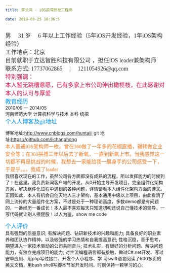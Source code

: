 ```yaml
---
title: 李长鸿 - iOS资深研发工程师

date: 2019-08-25 16:36:5
---
```


<font color=#333333 size=4 face="黑体">
男 &emsp;31 岁 &emsp;6 年以上工作经验（5年iOS开发经验，1年iOS架构经验） 
 <br>  
工作地点：北京<br>
目前就职于立达智胜科技有限公司 ，担任iOS leader兼架构师 <br>
联系方式: 17737062865 &emsp;|&emsp; 1211054926@qq.com <br> 
</font>
<font color=#d71345 size=4 face="黑体">
特别强调：<br>
本人暂无跳槽意愿，已有多家上市公司伸出橄榄枝，在此感谢对本人的认可与厚爱
</font><br> 
<font color=#0099ff size=4 face="黑体">
教育经历<br> 
</font>
2010/09 — 2014/05<br> 
河南师范大学 计算机科学与技术 本科 统招<br> 
<font color=#0099ff size=4 face="黑体">
个⼈人博客及git地址<br> 
</font>

博客地址:http://www.cnblogs.com/huntaiji 
git 地址:https://github.com/lichanghong  
<font color=#f47920 size=3 face="黑体">
本人普通iOS架构师一枚，曾在360做了一年多的花椒直播，辗转做企业安全等；在360拼搏三年以后去了新氧，一直到新氧上市。当我感觉这一切都不再是挑战的时候，我想去一家能给我一展身手的公司感受一下，于是乎。。。我成了leader</font><br> 
我很喜欢现在的工作，虽然公司各方面都没有成熟的流程，所以发挥能力的时候到了！在这里，我负责新闻客户端的开发，从0开始主导开发项目，完全组件化架构方案，解决组件化过程中遇到的各种问题，详情请看本人组件化架构方面的博文。正因如此，本人有机会自创天地人三才架构，基本通用中级以上项目，由此看清了网上流传的大量组件化方案，不过是处于一种理论高度，多数demo都是有问题的，一番经历一番成长！本人最不喜欢每天只知道叨叨还说自己懂技术的领导，一写代码就让别人擦屁股！以人为鉴，show me code
<!-- <font color=#0099ff size=4 face="黑体">
专业技能
<br></font>
1、对项目架构有自我见解，能有效解决项目代码耦合、代码难复用等问题<br>
2、熟练使用多线程编程，掌握 NSThread、NSOperation、GCD ,熟悉线程的生命周期，线程同步等<br>
3、对 Runtime 有着深入的理解，熟练掌握动态关联、消息转发、Method/isa Swizzling 等<br>
4、熟练掌握 Runloop ，了解基本工作原理及实际应用<br>
5、熟练掌握内存管理机制，知其然知其所以然<br>
6、熟练掌握网络编程。熟练使⽤用 NSURLSession、AFNetWorking 等<br>
7、能够封装优良可复用的控件，优秀的代码阅读能力。对编程规范有较高的要求，有一定的架构能力<br>
8、熟练使用 UIKit，能够搭建复杂的的界面及适配。熟练使用 xib、storyboard 搭建 UI和纯代码搭建UI<br>
9、熟练掌握数据本地化技术(归档、sqlite、CoreData、FMDB等)<br>
10、熟练使用多种设计模式，如观察者、单例、代理、MVC、MVP、VIPER、状态机、路由等<br>
11、熟练使用多种辅助开发工具，如:CocoaPods制作私有库、Charles、Jenkins、命令行工具实现自动化 等<br>
12、熟练掌握大量第三方库的使用，按照功能分为:布局、网络、数据、工具、功能等 13、具备良好的学习能力、沟通能力、分析及解决问题的能力，以及优秀的团队协作精神。具备分享精神<br>
14、除iOS之外的扩展领域:安卓个人app上线各大市场、小程序开发并发布、后台api开发等，对前端后台客 户端等都有一定的经验<br> -->
 <!--  <font color=#0099ff size=4 face="黑体">
 项目经验
 <br></font>
 <font color=#f47920 size=3 face="黑体">
立达智胜科技有限公司 ，职位—IOS Leader兼架构师， 2019年6月 —— 目前 
<br></font> -->
<!-- 1、负责新闻客户端的开发，从0开始主导开发项目，完全组件化架构方案，解决组件化过程中遇到的各种问题，详情请看本人组件化架构方面的博文<br>
2、自创天地人三才架构，基本通用大中型项目<font color=#f47920 size=3 face="黑体"> --><!-- <br>新氧北京科技有限公司 ，职位—IOS架构师， 2018年1月——2019年5月31 
<br></font> --><!-- 架构优化与开发、路由封装及私有化、技术分享、架构设计等
1、负责新氧SoYoung客户端架构的优化及功能开发
2、负责协调组内任务开发及把控版本发布
3、封装第三方调试库并在原有基础上扩展更多有用的调试功能
4、重构封装路由功能，增加block回调处理路由结果等功能
5、封装私有pod库，并写shell脚本自动生成pod二进制化
6、面诊师直播功能开发，基于七牛的直播库
7、负责业务模块的日常开发与维护、技术分享、架构设计等 <br><font color=#f47920 size=3 face="黑体">北京奇虎360(360企业安全) ，职位：IOS研发工程师， 2015年01月——2018年1月</font><br>
1、天机是基于MDM的安全管理系统，先后定制为(沃卫士、安徽移动，福田汽车，广西高法，建设银行等)，参与开发<font color=#ed1941 size=3 face="黑体">花椒直播</font>、<font color=#ed1941 size=3 face="黑体">360安全邮件</font>、<font color=#ed1941 size=3 face="黑体">蓝信</font>等<br>
2、国内最早做程序保活功能，利用手机越狱通过ssl安全登录到手机进行日志查看，根据日志确认是否真正保活以及查看耗电量来设计优化耗电策略。通过后门查看手机日志来定位天机异常原因，苹果私有api实现特定功能，熟练使用谷歌的PB，MQTT协议等<br>
 3、使用私有api来实现特定功能(APP安装、系统弹窗等) 4、MQTT实现数据传递，数据形式使用了比Json、XML结构更小更快更优越的PB 
5、参与开发<font color=#ed1941 size=3 face="黑体">花椒直播</font>(北京密境和风科技有限公司名下产品)，3人合作开发，本人负责开发看播、录播、 回放等界面，快速迭代及优化，使用Frame与AutoLayout相结合的方式开发复杂的自适应界面，使用 SDWe- bImage 进行网络图片的加载
11、参与开发<font color=#ed1941 size=3 face="黑体">360安全邮件</font>时负责项目一些模块的UI实现和修复BUG，封装一些自定义控件、邮件详情页的操 作实现、内存优化等
12、参与开发<font color=#ed1941 size=3 face="黑体">蓝信</font>时主要负责项目的视频会议模块的实现、封装一些自定义控件和对数据进行解析，做一些UI 特效等 <font color=#f47920 size=3 face="黑体">
北京道同道科技有限公司，职位—IOS工程师， 2014年1月——2014年5月<br></font>这个是大学毕业之前进入的一个初创公司、主要产品是约饭，独自开发上线第一版和第二版
 2、集成百度地图、高德地图，封装ASI进行网络请求、封装ShareSDK进行分享，使用多线程编程提高项目性能 <br><font color=#f47920 size=3 face="黑体">
中国农科院农村灌溉研究所，职位—.NET系统开发工程师， 2012年6月——2012年12月<br></font>1、大学期间首次进入编程行业开发的一款农田灌溉系统
2、使用 ArcGIS将全国的相关信息展现在地图上 3、批量信息上传功能解析了Sheet表批量传入SqlServer数据库(百万级数据库) 4、优化数据库的数据处理，使数据库批量上传速度提高了将近50倍-->
<font color=#0099ff size=4 face="黑体">个人评价<br></font>具有强烈的质量意识;
有解决问题、钻研新技术的兴趣和能力;
具备良好的职业素养和团队协作精神，以及较强的学习热情和自我提高意识; 性格沉稳，善于思考，期望进入一家技术驱动的公司共同奋斗; 技术扎实，有很好的分析问题、解决问题能力，有独立完成项目的能力;
对主流编程语言都有接触，做过C#.net开发、写过安卓应用、用php写过接口、开发个人小程序、学 习swift语言阅读了600多页的英文文档，用bash shell写脚本节省开发时间，时刻保持一颗学习的心;